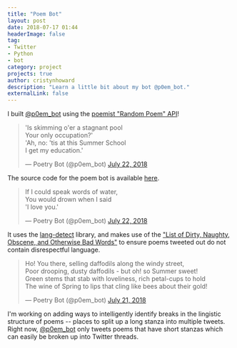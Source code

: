 ```yaml
---
title: "Poem Bot"
layout: post
date: 2018-07-17 01:44
headerImage: false
tag: 
- Twitter
- Python
- bot
category: project
projects: true
author: cristynhoward
description: "Learn a little bit about my bot @p0em_bot."
externalLink: false
---
```


I built [@p0em_bot][3] using the [poemist "Random Poem" API][1]! 

<blockquote class="twitter-tweet" data-lang="en"><p lang="en" dir="ltr">&#39;Is skimming o&#39;er a stagnant pool<br>Your only occupation?&#39;<br>&#39;Ah, no: &#39;tis at this Summer School<br>I get my education.&#39;</p>&mdash; Poetry Bot (@p0em_bot) <a href="https://twitter.com/p0em_bot/status/1020919643366731776?ref_src=twsrc%5Etfw">July 22, 2018</a></blockquote> <script async src="https://platform.twitter.com/widgets.js" charset="utf-8"></script> 

The source code for the poem bot is available [here][2].

<blockquote class="twitter-tweet" data-conversation="none" data-lang="en"><p lang="en" dir="ltr">If I could speak words of water,<br>You would drown when I said<br>&#39;I love you.&#39;</p>&mdash; Poetry Bot (@p0em_bot) <a href="https://twitter.com/p0em_bot/status/1020934741770620928?ref_src=twsrc%5Etfw">July 22, 2018</a></blockquote> <script async src="https://platform.twitter.com/widgets.js" charset="utf-8"></script> 

It uses the [lang-detect][5] library, and makes use of the ["List of Dirty, Naughty, Obscene, and Otherwise Bad Words"][4] to ensure poems tweeted out do not contain disrespectful language.

<blockquote class="twitter-tweet" data-conversation="none" data-lang="en"><p lang="en" dir="ltr">Ho! You there, selling daffodils along the windy street,<br>Poor drooping, dusty daffodils - but oh! so Summer sweet!<br>Green stems that stab with loveliness, rich petal-cups to hold<br>The wine of Spring to lips that cling like bees about their gold!</p>&mdash; Poetry Bot (@p0em_bot) <a href="https://twitter.com/p0em_bot/status/1020820234838605824?ref_src=twsrc%5Etfw">July 21, 2018</a></blockquote> <script async src="https://platform.twitter.com/widgets.js" charset="utf-8"></script> 


I'm working on adding ways to intelligently identify breaks in the lingistic structure of poems -- places to split up a long stanza into multiple tweets. Right now, [@p0em_bot][3] only tweets poems that have short stanzas which can easily be broken up into Twitter threads. 


[1]: https://www.poemist.com/api/v1/randompoems
[2]: https://github.com/cristynhoward/poembot
[3]: https://www.twitter.com/p0em_bot
[4]: https://github.com/LDNOOBW/List-of-Dirty-Naughty-Obscene-and-Otherwise-Bad-Words
[5]: https://pypi.org/project/langdetect/